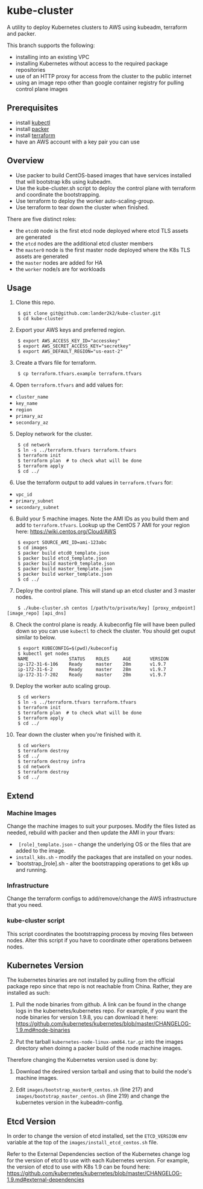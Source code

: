 # kube-cluster

A utility to deploy Kubernetes clusters to AWS using kubeadm, terraform and packer.

This branch supports the following:
* installing into an existing VPC
* installing Kubernetes without access to the required package repositories
* use of an HTTP proxy for access from the cluster to the public internet
* using an image repo other than google container registry for pulling control plane images

## Prerequisites

* install [kubectl](https://kubernetes.io/docs/tasks/tools/install-kubectl/)
* install [packer](https://www.packer.io/intro/getting-started/install.html)
* install [terraform](https://www.terraform.io/intro/getting-started/install.html)
* have an AWS account with a key pair you can use

## Overview

* Use packer to build CentOS-based images that have services installed that will bootstrap k8s using kubeadm.
* Use the kube-cluster.sh script to deploy the control plane with terraform and coordinate the bootstrapping.
* Use terraform to deploy the worker auto-scaling-group.
* Use terraform to tear down the cluster when finished.

There are five distinct roles:

* the `etcd0` node is the first etcd node deployed where etcd TLS assets are generated
* the `etcd` nodes are the additional etcd cluster members
* the `master0` node is the first master node deployed where the K8s TLS assets are generated
* the `master` nodes are added for HA
* the `worker` node/s are for workloads


## Usage

1. Clone this repo.
```
    $ git clone git@github.com:lander2k2/kube-cluster.git
    $ cd kube-cluster
```

2. Export your AWS keys and preferred region.
```
	$ export AWS_ACCESS_KEY_ID="accesskey"
	$ export AWS_SECRET_ACCESS_KEY="secretkey"
	$ export AWS_DEFAULT_REGION="us-east-2"
```

3. Create a tfvars file for terraform.
```
    $ cp terraform.tfvars.example terraform.tfvars
```

4. Open `terraform.tfvars` and add values for:
* `cluster_name`
* `key_name`
* `region`
* `primary_az`
* `secondary_az`

5. Deploy network for the cluster.
```
    $ cd network
    $ ln -s ../terraform.tfvars terraform.tfvars
    $ terraform init
    $ terraform plan  # to check what will be done
    $ terraform apply
    $ cd ../
```

6. Use the terraform output to add values in `terraform.tfvars` for:
* `vpc_id`
* `primary_subnet`
* `secondary_subnet`

6. Build your 5 machine images.  Note the AMI IDs as you build them and add to `terraform.tfvars`.  Lookup up the CentOS 7 AMI for your region here: https://wiki.centos.org/Cloud/AWS
```
	$ export SOURCE_AMI_ID=ami-123abc
    $ cd images
    $ packer build etcd0_template.json
    $ packer build etcd_template.json
    $ packer build master0_template.json
    $ packer build master_template.json
    $ packer build worker_template.json
    $ cd ../
```

7. Deploy the control plane.  This will stand up an etcd cluster and 3 master nodes.
```
    $ ./kube-cluster.sh centos [/path/to/private/key] [proxy_endpoint] [image_repo] [api_dns]
```

8. Check the control plane is ready.  A kubeconfig file will have been pulled down so you can use `kubectl` to check the cluster.  You should get ouput similar to below.
```
    $ export KUBECONFIG=$(pwd)/kubeconfig
    $ kubectl get nodes
    NAME               STATUS    ROLES     AGE       VERSION
    ip-172-31-6-106    Ready     master    20m       v1.9.7
    ip-172-31-6-2      Ready     master    28m       v1.9.7
    ip-172-31-7-202    Ready     master    20m       v1.9.7
```

9. Deploy the worker auto scaling group.
```
    $ cd workers
    $ ln -s ../terraform.tfvars terraform.tfvars
    $ terraform init
    $ terraform plan  # to check what will be done
    $ terraform apply
    $ cd ../
```

10. Tear down the cluster when you're finished with it.
```
    $ cd workers
    $ terraform destroy
    $ cd ../
    $ terraform destroy infra
    $ cd network
    $ terraform destroy
    $ cd ../
```

## Extend

### Machine Images
Change the machine images to suit your purposes.  Modify the files listed as needed, rebuild with packer and then update the AMI in your tfvars:

* ` [role]_template.json` - change the underlying OS or the files that are added to the image.
* `install_k8s.sh` - modify the packages that are installed on your nodes.
* `bootstrap_[role].sh - alter the bootstrapping operations to get k8s up and running.

### Infrastructure
Change the terraform configs to add/remove/change the AWS infrastructure that you need.

### kube-cluster script
This script coordinates the bootstrapping process by moving files between nodes.  Alter this script if you have to coordinate other operations between nodes.

## Kubernetes Version

The kubernetes binaries are not installed by pulling from the official package repo since that repo is not reachable from China.  Rather, they are installed as such:

1. Pull the node binaries from github.  A link can be found in the change logs in the kubernetes/kubernetes repo.  For example, if you want the node binaries for version 1.9.8, you can download it here: https://github.com/kubernetes/kubernetes/blob/master/CHANGELOG-1.9.md#node-binaries

2. Put the tarball `kubernetes-node-linux-amd64.tar.gz` into the images directory when doinng a packer build of the node machine images.

Therefore changing the Kubernetes version used is done by:

1. Download the desired version tarball and using that to build the node's machine images.

2. Edit `images/bootstrap_master0_centos.sh` (line 217) and `images/bootstrap_master_centos.sh` (line 219) and change the kubernetes version in the kubeadm-config.

## Etcd Version

In order to change the version of etcd installed, set the `ETCD_VERSION` env variable at the top of the `images/install_etcd_centos.sh` file.

Refer to the External Dependencies section of the Kubernetes change log for the version of etcd to use with each Kubernetes version.  For example, the version of etcd to use with K8s 1.9 can be found here: https://github.com/kubernetes/kubernetes/blob/master/CHANGELOG-1.9.md#external-dependencies

